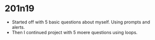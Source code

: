 # 201n19

- Started off with 5 basic questions about myself. Using prompts and alerts.
- Then I continued project with 5 moere questions using loops.
